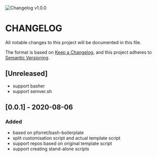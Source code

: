![Changelog v1.0.0](https://img.shields.io/badge/CHANGELOG-v1.0.0-orange) 
# CHANGELOG
All notable changes to this project will be documented in this file.

The format is based on [Keep a Changelog](https://keepachangelog.com/en/1.0.0/),
and this project adheres to [Semantic Versioning](https://semver.org/spec/v2.0.0.html).

## [Unreleased]
- support basher
- support semver.sh

## [0.0.1] - 2020-08-06
### Added
- based on pforret/bash-boilerplate
- split customisation script and actual template script 
- support repos based on original template script
- support creating stand-alone scripts
